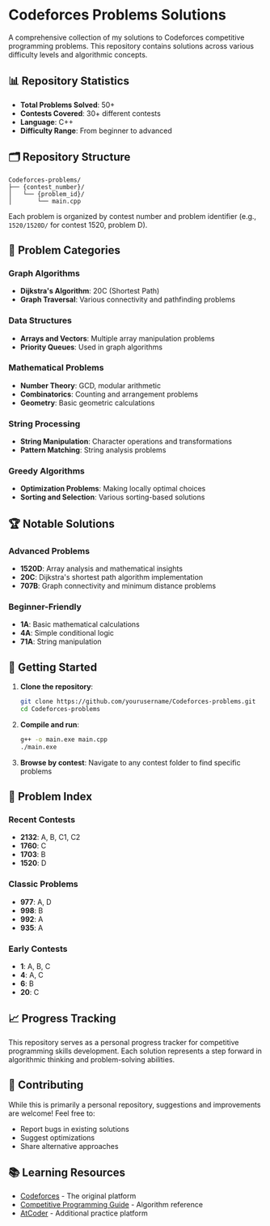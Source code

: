 # Codeforces Problems Solutions

A comprehensive collection of my solutions to Codeforces competitive programming problems. This repository contains solutions across various difficulty levels and algorithmic concepts.

## 📊 Repository Statistics

- **Total Problems Solved**: 50+
- **Contests Covered**: 30+ different contests
- **Language**: C++
- **Difficulty Range**: From beginner to advanced

## 🗂️ Repository Structure

```
Codeforces-problems/
├── {contest_number}/
│   └── {problem_id}/
│       └── main.cpp
```

Each problem is organized by contest number and problem identifier (e.g., `1520/1520D/` for contest 1520, problem D).

## 🎯 Problem Categories

### Graph Algorithms
- **Dijkstra's Algorithm**: 20C (Shortest Path)
- **Graph Traversal**: Various connectivity and pathfinding problems

### Data Structures
- **Arrays and Vectors**: Multiple array manipulation problems
- **Priority Queues**: Used in graph algorithms

### Mathematical Problems
- **Number Theory**: GCD, modular arithmetic
- **Combinatorics**: Counting and arrangement problems
- **Geometry**: Basic geometric calculations

### String Processing
- **String Manipulation**: Character operations and transformations
- **Pattern Matching**: String analysis problems

### Greedy Algorithms
- **Optimization Problems**: Making locally optimal choices
- **Sorting and Selection**: Various sorting-based solutions

## 🏆 Notable Solutions

### Advanced Problems
- **1520D**: Array analysis and mathematical insights
- **20C**: Dijkstra's shortest path algorithm implementation
- **707B**: Graph connectivity and minimum distance problems

### Beginner-Friendly
- **1A**: Basic mathematical calculations
- **4A**: Simple conditional logic
- **71A**: String manipulation

## 🚀 Getting Started

1. **Clone the repository**:
   ```bash
   git clone https://github.com/yourusername/Codeforces-problems.git
   cd Codeforces-problems
   ```

2. **Compile and run**:
   ```bash
   g++ -o main.exe main.cpp
   ./main.exe
   ```

3. **Browse by contest**: Navigate to any contest folder to find specific problems

## 📝 Problem Index

### Recent Contests
- **2132**: A, B, C1, C2
- **1760**: C
- **1703**: B
- **1520**: D

### Classic Problems
- **977**: A, D
- **998**: B
- **992**: A
- **935**: A

### Early Contests
- **1**: A, B, C
- **4**: A, C
- **6**: B
- **20**: C

## 📈 Progress Tracking

This repository serves as a personal progress tracker for competitive programming skills development. Each solution represents a step forward in algorithmic thinking and problem-solving abilities.

## 🤝 Contributing

While this is primarily a personal repository, suggestions and improvements are welcome! Feel free to:
- Report bugs in existing solutions
- Suggest optimizations
- Share alternative approaches

## 📚 Learning Resources

- [Codeforces](https://codeforces.com/) - The original platform
- [Competitive Programming Guide](https://cp-algorithms.com/) - Algorithm reference
- [AtCoder](https://atcoder.jp/) - Additional practice platform


